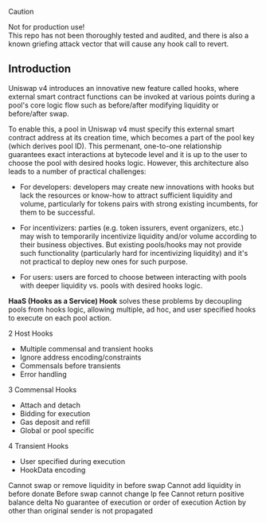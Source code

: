 > [!CAUTION]
> Not for production use!\
> This repo has not been thoroughly tested and audited, and there is also a known griefing attack vector that will cause any hook call to revert.

## Introduction

Uniswap v4 introduces an innovative new feature called hooks, where external smart contract functions can be invoked at various points during a pool's core logic flow such as before/after modifying liquidity or before/after swap.

To enable this, a pool in Uniswap v4 must specify this external smart contract address at its creation time, which becomes a part of the pool key (which derives pool ID). This permenant, one-to-one relationship guarantees exact interactions at bytecode level and it is up to the user to choose the pool with desired hooks logic. However, this architecture also leads to a number of practical challenges:

- For developers: developers may create new innovations with hooks but lack the resources or know-how to attract sufficient liquidity and volume, particularly for tokens pairs with strong existing incumbents, for them to be successful.

- For incentivizers: parties (e.g. token issurers, event organizers, etc.) may wish to temporarily incentivize liquidity and/or volume according to their business objectives. But existing pools/hooks may not provide such functionality (particularly hard for incentivizing liquidity) and it's not practical to deploy new ones for such purpose.

- For users: users are forced to choose between interacting with pools with deeper liquidity vs. pools with desired hooks logic.

**HaaS (Hooks as a Service) Hook** solves these problems by decoupling pools from hooks logic, allowing multiple, ad hoc, and user specified hooks to execute on each pool action.

2 Host Hooks

- Multiple commensal and transient hooks
- Ignore address encoding/constraints
- Commensals before transients
- Error handling

3 Commensal Hooks

- Attach and detach
- Bidding for execution
- Gas deposit and refill
- Global or pool specific

4 Transient Hooks

- User specified during execution
- HookData encoding

Cannot swap or remove liquidity in before swap
Cannot add liquidity in before donate
Before swap cannot change lp fee
Cannot return positive balance delta
No guarantee of execution or order of execution
Action by other than original sender is not propagated
